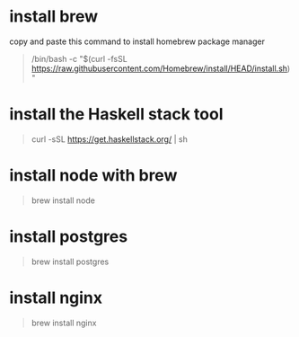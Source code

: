 # install brew
copy and paste this command to install homebrew package manager

>  /bin/bash -c "$(curl -fsSL https://raw.githubusercontent.com/Homebrew/install/HEAD/install.sh)"

# install the Haskell stack tool

> curl -sSL https://get.haskellstack.org/ | sh

# install node with brew

> brew install node

# install postgres

> brew install postgres

# install nginx

> brew install nginx

